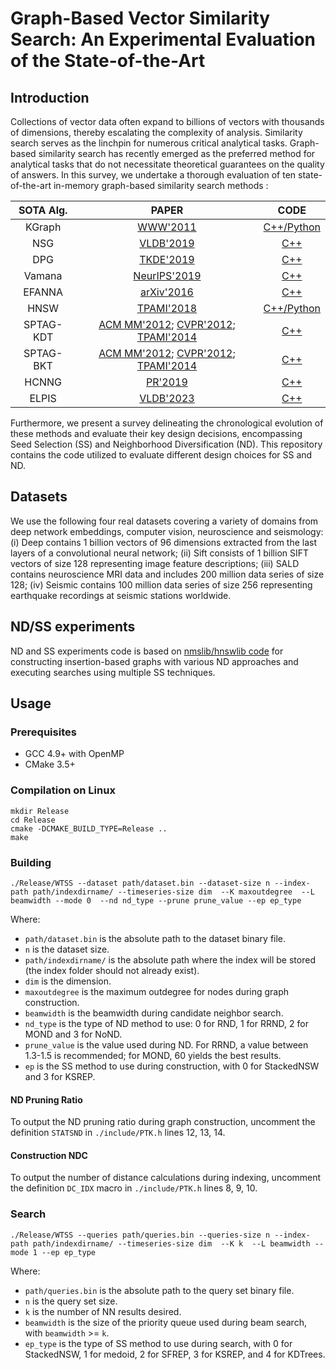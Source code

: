 # Graph-Based Vector Similarity Search: An Experimental Evaluation of the State-of-the-Art

## Introduction
Collections of vector data often expand to billions of vectors with thousands of dimensions, thereby escalating the complexity of analysis. Similarity search serves as the linchpin for numerous critical analytical tasks. Graph-based similarity search has recently emerged as the preferred method for analytical tasks that do not necessitate theoretical guarantees on the quality of answers.
In this survey, we undertake a thorough evaluation of ten state-of-the-art in-memory graph-based similarity search methods :

|   SOTA Alg.   |     PAPER     |   CODE   |
|:--------:|:------------:|:--------:|
|  KGraph  |  [WWW'2011](https://dl.acm.org/doi/abs/10.1145/1963405.1963487)  |  [C++/Python](https://github.com/aaalgo/kgraph)  |
|  NSG        |    [VLDB'2019](http://www.vldb.org/pvldb/vol12/p461-fu.pdf)    | [C++](https://github.com/ZJULearning/nsg)      |
|  DPG        |    [TKDE'2019](https://ieeexplore.ieee.org/abstract/document/8681160)    | [C++](https://github.com/DBWangGroupUNSW/nns_benchmark/tree/master/algorithms/DPG) |
|  Vamana     |    [NeurIPS'2019](http://harsha-simhadri.org/pubs/DiskANN19.pdf)    |  [C++](https://github.com/microsoft/DiskANN)  |
|  EFANNA     |    [arXiv'2016](https://arxiv.org/abs/1609.07228)    | [C++](https://github.com/ZJULearning/efanna_graph) |
|  HNSW       | [TPAMI'2018](https://ieeexplore.ieee.org/abstract/document/8594636) | [C++/Python](https://github.com/nmslib/hnswlib) |
|  SPTAG-KDT  |  [ACM MM'2012](https://dl.acm.org/doi/abs/10.1145/2393347.2393378); [CVPR'2012](https://ieeexplore.ieee.org/abstract/document/6247790); [TPAMI'2014](https://ieeexplore.ieee.org/abstract/document/6549106)  | [C++](https://github.com/microsoft/SPTAG) |
|  SPTAG-BKT  | [ACM MM'2012](https://dl.acm.org/doi/abs/10.1145/2393347.2393378); [CVPR'2012](https://ieeexplore.ieee.org/abstract/document/6247790); [TPAMI'2014](https://ieeexplore.ieee.org/abstract/document/6549106) | [C++](https://github.com/microsoft/SPTAG) |
|  HCNNG      |  [PR'2019](https://www.sciencedirect.com/science/article/abs/pii/S0031320319302730)  |[C++](https://github.com/Lsyhprum/WEAVESS) |
|  ELPIS      |  [VLDB'2023](https://www.vldb.org/pvldb/vol16/p1548-azizi.pdf)  |[C++](https://helios2.mi.parisdescartes.fr/~themisp/elpis/data/elpis-sourcecode.zip)|


Furthermore, we present a survey delineating the chronological evolution of these methods and evaluate their key design decisions, encompassing Seed Selection (SS) and Neighborhood Diversification (ND). This repository contains the code utilized to evaluate different design choices for SS and ND.

## Datasets
We use the following four real datasets covering a variety of domains from deep network embeddings, computer vision, neuroscience and seismology: (i) Deep contains 1 billion vectors of 96 dimensions extracted from the last layers of a convolutional
neural network; (ii) Sift consists of 1 billion SIFT vectors of size 128 representing image feature descriptions; (iii) SALD contains neuroscience MRI data and includes 200 million data series of size 128; (iv) Seismic  contains 100 million data series of size 256 representing earthquake recordings at seismic stations worldwide.

## ND/SS experiments
ND and SS experiments code is based on [nmslib/hnswlib code](https://github.com/nmslib/hnswlib)  for constructing insertion-based graphs with various ND approaches and executing searches using multiple SS techniques.

## Usage

### Prerequisites

- GCC 4.9+ with OpenMP
- CMake 3.5+

### Compilation on Linux
```shell
mkdir Release
cd Release
cmake -DCMAKE_BUILD_TYPE=Release ..
make
```

### Building
```shell
./Release/WTSS --dataset path/dataset.bin --dataset-size n --index-path path/indexdirname/ --timeseries-size dim  --K maxoutdegree  --L beamwidth --mode 0  --nd nd_type --prune prune_value --ep ep_type
```

Where:
- `path/dataset.bin` is the absolute path to the dataset binary file.
- `n` is the dataset size.
- `path/indexdirname/` is the absolute path where the index will be stored (the index folder should not already exist).
- `dim` is the dimension.
- `maxoutdegree` is the maximum outdegree for nodes during graph construction.
- `beamwidth` is the beamwidth during candidate neighbor search.
- `nd_type` is the type of ND method to use: 0 for RND, 1 for RRND, 2 for MOND and 3 for NoND.
- `prune_value` is the value used during ND. For RRND, a value between 1.3-1.5 is recommended; for MOND, 60 yields the best results.
- `ep` is the SS method to use during construction, with 0 for StackedNSW and 3 for KSREP.

#### ND Pruning Ratio
To output the ND pruning ratio during graph construction, uncomment the definition `STATSND` in `./include/PTK.h` lines 12, 13, 14.

#### Construction NDC
To output the number of distance calculations during indexing, uncomment the definition `DC_IDX` macro in `./include/PTK.h` lines 8, 9, 10.

### Search
```shell
./Release/WTSS --queries path/queries.bin --queries-size n --index-path path/indexdirname/ --timeseries-size dim  --K k  --L beamwidth --mode 1 --ep ep_type
```
Where:
- `path/queries.bin` is the absolute path to the query set binary file.
- `n` is the query set size.
- `k` is the number of NN results desired.
- `beamwidth` is the size of the priority queue used during beam search, with `beamwidth` >= `k`.
- `ep_type` is the type of SS method to use during search, with 0 for StackedNSW, 1 for medoid, 2 for SFREP, 3 for KSREP, and 4 for KDTrees.
